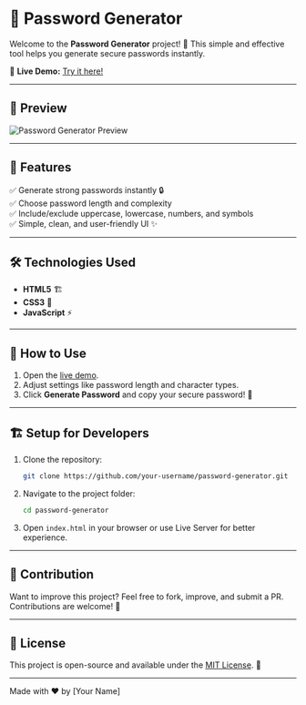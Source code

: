 # 🔑 Password Generator

Welcome to the **Password Generator** project! 🎉 This simple and effective tool helps you generate secure passwords instantly.

🔗 **Live Demo:** [Try it here!](https://67a71d620e3cc3edecd2c22c--cerulean-cucurucho-a2064f.netlify.app/)

---

## 📸 Preview
![Password Generator Preview](https://via.placeholder.com/800x400?text=Password+Generator+Preview)

---

## 🚀 Features
✅ Generate strong passwords instantly 🔒  
✅ Choose password length and complexity  
✅ Include/exclude uppercase, lowercase, numbers, and symbols  
✅ Simple, clean, and user-friendly UI ✨

---

## 🛠️ Technologies Used
- **HTML5** 🏗️
- **CSS3** 🎨
- **JavaScript** ⚡

---

## 📂 How to Use
1. Open the [live demo](https://67a71d620e3cc3edecd2c22c--cerulean-cucurucho-a2064f.netlify.app/).
2. Adjust settings like password length and character types.
3. Click **Generate Password** and copy your secure password! 🔐

---

## 🏗️ Setup for Developers
1. Clone the repository:
   ```bash
   git clone https://github.com/your-username/password-generator.git
   ```
2. Navigate to the project folder:
   ```bash
   cd password-generator
   ```
3. Open `index.html` in your browser or use Live Server for better experience.

---

## 🎯 Contribution
Want to improve this project? Feel free to fork, improve, and submit a PR. Contributions are welcome! 🚀

---

## 📜 License
This project is open-source and available under the [MIT License](LICENSE). 📝

---

Made with ❤️ by [Your Name]

